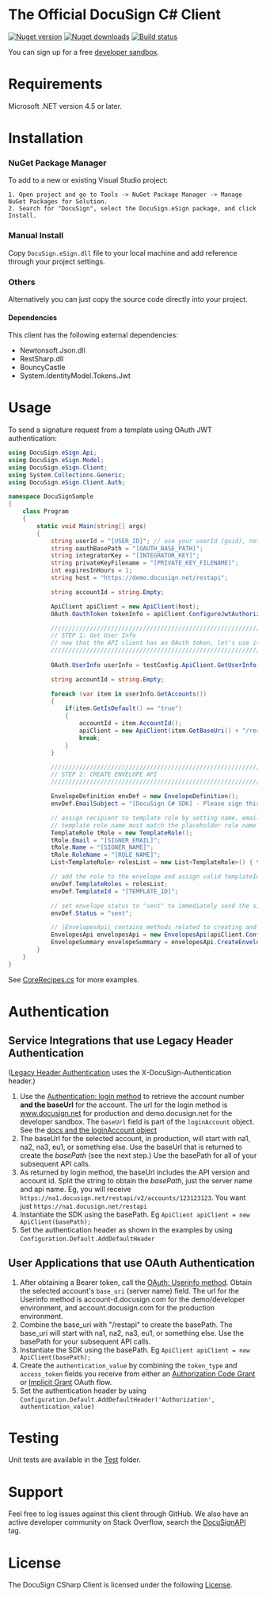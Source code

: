 # The Official DocuSign C# Client

[![Nuget version][nuget-image]][nuget-url]
[![Nuget downloads][downloads-image]][downloads-url]
[![Build status][travis-image]][travis-url]

You can sign up for a free [developer sandbox](https://www.docusign.com/developer-center). 

Requirements
============

Microsoft .NET version 4.5 or later.

Installation
============

### NuGet Package Manager

To add to a new or existing Visual Studio project:  

	1. Open project and go to Tools -> NuGet Package Manager -> Manage NuGet Packages for Solution.
	2. Search for "DocuSign", select the DocuSign.eSign package, and click Install.  

### Manual Install 

Copy `DocuSign.eSign.dll` file to your local machine and add reference through your project settings.

### Others

Alternatively you can just copy the source code directly into your project. 

#### Dependencies

This client has the following external dependencies: 

* Newtonsoft.Json.dll
* RestSharp.dll
* BouncyCastle
* System.IdentityModel.Tokens.Jwt

Usage
=====

To send a signature request from a template using OAuth JWT authentication:

```csharp
using DocuSign.eSign.Api;
using DocuSign.eSign.Model;
using DocuSign.eSign.Client;
using System.Collections.Generic;
using DocuSign.eSign.Client.Auth;

namespace DocuSignSample
{
	class Program
	{
		static void Main(string[] args)
		{
			string userId = "[USER_ID]"; // use your userId (guid), not email address
			string oauthBasePath = "[OAUTH_BASE_PATH]";
			string integratorKey = "[INTEGRATOR_KEY]";
			string privateKeyFilename = "[PRIVATE_KEY_FILENAME]";
			int expiresInHours = 1;
			string host = "https://demo.docusign.net/restapi";

			string accountId = string.Empty;

			ApiClient apiClient = new ApiClient(host);
			OAuth.OauthToken tokenInfo = apiClient.ConfigureJwtAuthorizationFlowByKey(integratorKey, userId, oauthBasePath, privateKey, expiresInHours);

			/////////////////////////////////////////////////////////////////
			// STEP 1: Get User Info   
			// now that the API client has an OAuth token, let's use it in all// DocuSign APIs
			/////////////////////////////////////////////////////////////////
			
			OAuth.UserInfo userInfo = testConfig.ApiClient.GetUserInfo(tokenInfo.access_token);

			string accountId = string.Empty;

			foreach (var item in userInfo.GetAccounts())
			{
				if(item.GetIsDefault() == "true")
				{
					accountId = item.AccountId();
					apiClient = new ApiClient(item.GetBaseUri() + "/restapi");
					break;
				}
			}

			/////////////////////////////////////////////////////////////////
			// STEP 2: CREATE ENVELOPE API        
			/////////////////////////////////////////////////////////////////				

			EnvelopeDefinition envDef = new EnvelopeDefinition();
			envDef.EmailSubject = "[DocuSign C# SDK] - Please sign this doc";

			// assign recipient to template role by setting name, email, and role name.  Note that the
			// template role name must match the placeholder role name saved in your account template.  
			TemplateRole tRole = new TemplateRole();
			tRole.Email = "[SIGNER_EMAIL]";
			tRole.Name = "[SIGNER_NAME]";
			tRole.RoleName = "[ROLE_NAME]";
			List<TemplateRole> rolesList = new List<TemplateRole>() { tRole };

			// add the role to the envelope and assign valid templateId from your account
			envDef.TemplateRoles = rolesList;
			envDef.TemplateId = "[TEMPLATE_ID]";

			// set envelope status to "sent" to immediately send the signature request
			envDef.Status = "sent";

			// |EnvelopesApi| contains methods related to creating and sending Envelopes (aka signature requests)
			EnvelopesApi envelopesApi = new EnvelopesApi(apiClient.Configuration);
			EnvelopeSummary envelopeSummary = envelopesApi.CreateEnvelope(accountId, envDef);
		}
	}
}
```

See [CoreRecipes.cs](https://github.com/docusign/docusign-csharp-client/blob/master/test/Recipes/CoreRecipes.cs) for more examples.

# Authentication

## Service Integrations that use Legacy Header Authentication

([Legacy Header Authentication](https://docs.docusign.com/esign/guide/authentication/legacy_auth.html) uses the X-DocuSign-Authentication header.)

1. Use the [Authentication: login method](https://docs.docusign.com/esign/restapi/Authentication/Authentication/login/) to retrieve the account number **and the baseUrl** for the account.
The url for the login method is www.docusign.net for production and demo.docusign.net for the developer sandbox.
The `baseUrl` field is part of the `loginAccount` object. See the [docs and the loginAccount object](https://docs.docusign.com/esign/restapi/Authentication/Authentication/login/#/definitions/loginAccount)
2. The baseUrl for the selected account, in production, will start with na1, na2, na3, eu1, or something else. Use the baseUrl that is returned to create the *basePath* (see the next step.) Use the basePath for all of your subsequent API calls.
3. As returned by login method, the baseUrl includes the API version and account id. Split the string to obtain the *basePath*, just the server name and api name. Eg, you will receive `https://na1.docusign.net/restapi/v2/accounts/123123123`. You want just `https://na1.docusign.net/restapi` 
4. Instantiate the SDK using the basePath. Eg `ApiClient apiClient = new ApiClient(basePath);`
5. Set the authentication header as shown in the examples by using `Configuration.Default.AddDefaultHeader`

## User Applications that use OAuth Authentication
1. After obtaining a Bearer token, call the [OAuth: Userinfo method](https://docs.docusign.com/esign/guide/authentication/userinfo.html). Obtain the selected account's `base_uri` (server name) field.
The url for the Userinfo method is account-d.docusign.com for the demo/developer environment, and account.docusign.com for the production environment.
1. Combine the base_uri with "/restapi" to create the basePath. The base_uri will start with na1, na2, na3, eu1, or something else. Use the basePath for your subsequent API calls.
4. Instantiate the SDK using the basePath. Eg `ApiClient apiClient = new ApiClient(basePath);`
5. Create the `authentication_value` by combining the `token_type` and `access_token` fields you receive from either an [Authorization Code Grant](https://docs.docusign.com/esign/guide/authentication/oa2_auth_code.html) or [Implicit Grant](https://docs.docusign.com/esign/guide/authentication/oa2_implicit.html) OAuth flow. 
5. Set the authentication header by using `Configuration.Default.AddDefaultHeader('Authorization', authentication_value)`


Testing
=======

Unit tests are available in the [Test](/test/SdkTests) folder. 

Support
=======

Feel free to log issues against this client through GitHub.  We also have an active developer community on Stack Overflow, search the [DocuSignAPI](http://stackoverflow.com/questions/tagged/docusignapi) tag.

License
=======

The DocuSign CSharp Client is licensed under the following [License](LICENSE).


[nuget-image]: https://img.shields.io/nuget/v/DocuSign.eSign.dll.svg?style=flat
[nuget-url]: https://www.nuget.org/packages/DocuSign.eSign.dll
[downloads-image]: https://img.shields.io/nuget/dt/DocuSign.eSign.dll.svg?style=flat
[downloads-url]: https://www.nuget.org/packages/DocuSign.eSign.dll
[travis-image]: https://img.shields.io/travis/docusign/docusign-csharp-client.svg?style=flat
[travis-url]: https://travis-ci.org/docusign/docusign-csharp-client
